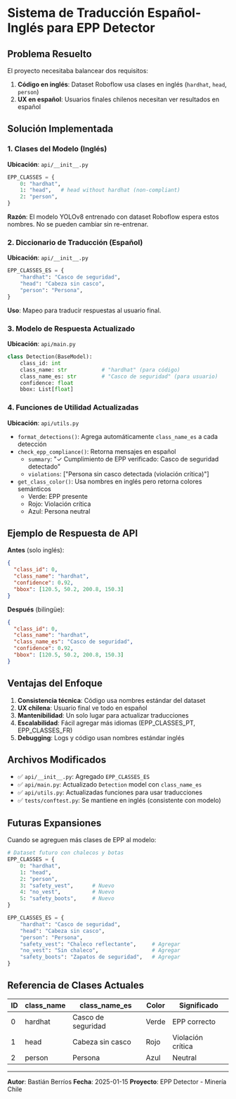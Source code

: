 # Sistema de Traducción Español-Inglés para EPP Detector

## Problema Resuelto

El proyecto necesitaba balancear dos requisitos:
1. **Código en inglés**: Dataset Roboflow usa clases en inglés (`hardhat`, `head`, `person`)
2. **UX en español**: Usuarios finales chilenos necesitan ver resultados en español

## Solución Implementada

### 1. Clases del Modelo (Inglés)

**Ubicación**: `api/__init__.py`

```python
EPP_CLASSES = {
    0: "hardhat",
    1: "head",   # head without hardhat (non-compliant)
    2: "person",
}
```

**Razón**: El modelo YOLOv8 entrenado con dataset Roboflow espera estos nombres. No se pueden cambiar sin re-entrenar.

### 2. Diccionario de Traducción (Español)

**Ubicación**: `api/__init__.py`

```python
EPP_CLASSES_ES = {
    "hardhat": "Casco de seguridad",
    "head": "Cabeza sin casco",
    "person": "Persona",
}
```

**Uso**: Mapeo para traducir respuestas al usuario final.

### 3. Modelo de Respuesta Actualizado

**Ubicación**: `api/main.py`

```python
class Detection(BaseModel):
    class_id: int
    class_name: str           # "hardhat" (para código)
    class_name_es: str        # "Casco de seguridad" (para usuario)
    confidence: float
    bbox: List[float]
```

### 4. Funciones de Utilidad Actualizadas

**Ubicación**: `api/utils.py`

- `format_detections()`: Agrega automáticamente `class_name_es` a cada detección
- `check_epp_compliance()`: Retorna mensajes en español
  - `summary`: "✓ Cumplimiento de EPP verificado: Casco de seguridad detectado"
  - `violations`: ["Persona sin casco detectada (violación crítica)"]
- `get_class_color()`: Usa nombres en inglés pero retorna colores semánticos
  - Verde: EPP presente
  - Rojo: Violación crítica
  - Azul: Persona neutral

## Ejemplo de Respuesta de API

**Antes** (solo inglés):
```json
{
  "class_id": 0,
  "class_name": "hardhat",
  "confidence": 0.92,
  "bbox": [120.5, 50.2, 200.8, 150.3]
}
```

**Después** (bilingüe):
```json
{
  "class_id": 0,
  "class_name": "hardhat",
  "class_name_es": "Casco de seguridad",
  "confidence": 0.92,
  "bbox": [120.5, 50.2, 200.8, 150.3]
}
```

## Ventajas del Enfoque

1. **Consistencia técnica**: Código usa nombres estándar del dataset
2. **UX chilena**: Usuario final ve todo en español
3. **Mantenibilidad**: Un solo lugar para actualizar traducciones
4. **Escalabilidad**: Fácil agregar más idiomas (EPP_CLASSES_PT, EPP_CLASSES_FR)
5. **Debugging**: Logs y código usan nombres estándar inglés

## Archivos Modificados

- ✅ `api/__init__.py`: Agregado `EPP_CLASSES_ES`
- ✅ `api/main.py`: Actualizado `Detection` model con `class_name_es`
- ✅ `api/utils.py`: Actualizadas funciones para usar traducciones
- ✅ `tests/conftest.py`: Se mantiene en inglés (consistente con modelo)

## Futuras Expansiones

Cuando se agreguen más clases de EPP al modelo:

```python
# Dataset futuro con chalecos y botas
EPP_CLASSES = {
    0: "hardhat",
    1: "head",
    2: "person",
    3: "safety_vest",      # Nuevo
    4: "no_vest",          # Nuevo
    5: "safety_boots",     # Nuevo
}

EPP_CLASSES_ES = {
    "hardhat": "Casco de seguridad",
    "head": "Cabeza sin casco",
    "person": "Persona",
    "safety_vest": "Chaleco reflectante",     # Agregar
    "no_vest": "Sin chaleco",                 # Agregar
    "safety_boots": "Zapatos de seguridad",   # Agregar
}
```

## Referencia de Clases Actuales

| ID | class_name | class_name_es | Color | Significado |
|----|------------|---------------|-------|-------------|
| 0  | hardhat    | Casco de seguridad | Verde | EPP correcto |
| 1  | head       | Cabeza sin casco | Rojo | Violación crítica |
| 2  | person     | Persona | Azul | Neutral |

---

**Autor**: Bastián Berríos
**Fecha**: 2025-01-15
**Proyecto**: EPP Detector - Minería Chile

